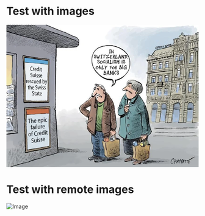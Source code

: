 # Test with images

![Image](../images/image.png)

# Test with remote images

![Image](https://www.epfl.ch/about/overview/wp-content/uploads/2020/07/logo-epfl-1152x648.png)
